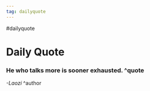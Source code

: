 ```yaml
---
tag: dailyquote
---
```


#dailyquote

# Daily Quote

### He who talks more is sooner exhausted. ^quote
*-Laozi* ^author
